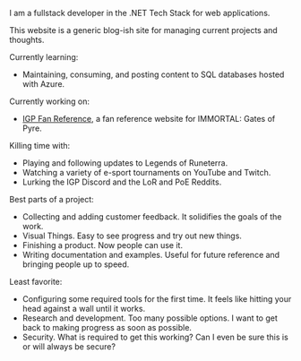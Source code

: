 I am a fullstack developer in the .NET Tech Stack for web applications.

This website is a generic blog-ish site for managing current projects and thoughts.

Currently learning:

- Maintaining, consuming, and posting content to SQL databases hosted with Azure.

Currently working on:

- [IGP Fan Reference](https://www.igpfanreference.com/), a fan reference website for IMMORTAL: Gates of Pyre.

Killing time with:

- Playing and following updates to Legends of Runeterra.
- Watching a variety of e-sport tournaments on YouTube and Twitch.
- Lurking the IGP Discord and the LoR and PoE Reddits.

Best parts of a project:

- Collecting and adding customer feedback. It solidifies the goals of the work.
- Visual Things. Easy to see progress and try out new things.
- Finishing a product. Now people can use it.
- Writing documentation and examples. Useful for future reference and bringing people up to speed.

Least favorite:

- Configuring some required tools for the first time. It feels like hitting your head against a wall until it works.
- Research and development. Too many possible options. I want to get back to making progress as soon as possible.
- Security. What is required to get this working? Can I even be sure this is or will always be secure?

